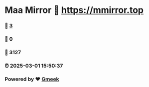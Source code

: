 # Maa Mirror :link: https://mmirror.top 
### :page_facing_up: [3](https://mmirror.top/tag.html) 
### :speech_balloon: 0 
### :hibiscus: 3127 
### :alarm_clock: 2025-03-01 15:50:37 
### Powered by :heart: [Gmeek](https://github.com/Meekdai/Gmeek)
